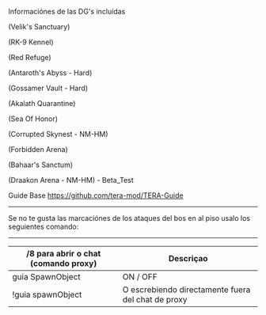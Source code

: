 Informaciónes de las DG's incluídas

(Velik's Sanctuary)

(RK-9 Kennel)

(Red Refuge)

(Antaroth's Abyss - Hard)

(Gossamer Vault - Hard)

(Akalath Quarantine)

(Sea Of Honor)

(Corrupted Skynest - NM-HM)

(Forbidden Arena)

(Bahaar's Sanctum)

(Draakon Arena - NM-HM) -  Beta_Test

Guide Base https://github.com/tera-mod/TERA-Guide

------
Se no te gusta las marcaciónes de los ataques del bos en al piso usalo los seguientes comando:




------

/8 para abrir o chat (comando proxy) | Descriçao
--- | ---
guia SpawnObject | ON / OFF
!guia spawnObject  | O escrebiendo directamente fuera del chat de proxy
